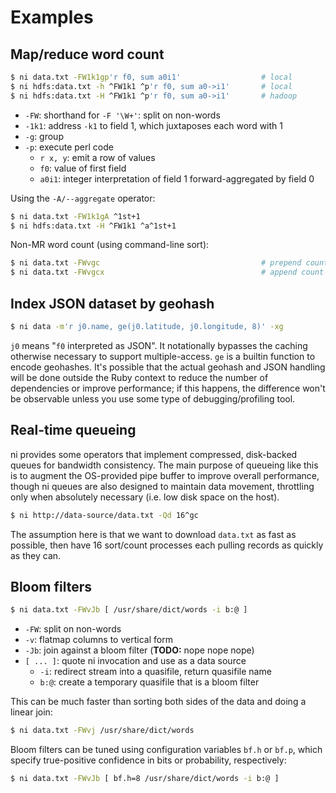 # Examples
## Map/reduce word count
```sh
$ ni data.txt -FW1k1gp'r f0, sum a0i1'                  # local
$ ni hdfs:data.txt -h ^FW1k1 ^p'r f0, sum a0->i1'       # local
$ ni hdfs:data.txt -H ^FW1k1 ^p'r f0, sum a0->i1'       # hadoop
```

- `-FW`: shorthand for `-F '\W+'`: split on non-words
- `-1k1`: address `-k1` to field 1, which juxtaposes each word with 1
- `-g`: group
- `-p`: execute perl code
    - `r x, y`: emit a row of values
    - `f0`: value of first field
    - `a0i1`: integer interpretation of field 1 forward-aggregated by field 0

Using the `-A/--aggregate` operator:

```sh
$ ni data.txt -FW1k1gA ^1st+1
$ ni hdfs:data.txt -H ^FW1k1 ^a^1st+1
```

Non-MR word count (using command-line sort):

```sh
$ ni data.txt -FWvgc                                    # prepend count
$ ni data.txt -FWvgcx                                   # append count
```

## Index JSON dataset by geohash
```sh
$ ni data -m'r j0.name, ge(j0.latitude, j0.longitude, 8)' -xg
```

`j0` means "`f0` interpreted as JSON". It notationally bypasses the caching
otherwise necessary to support multiple-access. `ge` is a builtin function to
encode geohashes. It's possible that the actual geohash and JSON handling will
be done outside the Ruby context to reduce the number of dependencies or
improve performance; if this happens, the difference won't be observable unless
you use some type of debugging/profiling tool.

## Real-time queueing
ni provides some operators that implement compressed, disk-backed queues for
bandwidth consistency. The main purpose of queueing like this is to augment the
OS-provided pipe buffer to improve overall performance, though ni queues are
also designed to maintain data movement, throttling only when absolutely
necessary (i.e. low disk space on the host).

```sh
$ ni http://data-source/data.txt -Qd 16^gc
```

The assumption here is that we want to download `data.txt` as fast as possible,
then have 16 sort/count processes each pulling records as quickly as they can.

## Bloom filters
```sh
$ ni data.txt -FWvJb [ /usr/share/dict/words -i b:@ ]
```

- `-FW`: split on non-words
- `-v`: flatmap columns to vertical form
- `-Jb`: join against a bloom filter (**TODO:** nope nope nope)
- `[ ... ]`: quote ni invocation and use as a data source
    - `-i`: redirect stream into a quasifile, return quasifile name
    - `b:@`: create a temporary quasifile that is a bloom filter

This can be much faster than sorting both sides of the data and doing a linear
join:

```sh
$ ni data.txt -FWvj /usr/share/dict/words
```

Bloom filters can be tuned using configuration variables `bf.h` or `bf.p`,
which specify true-positive confidence in bits or probability, respectively:

```sh
$ ni data.txt -FWvJb [ bf.h=8 /usr/share/dict/words -i b:@ ]
```
